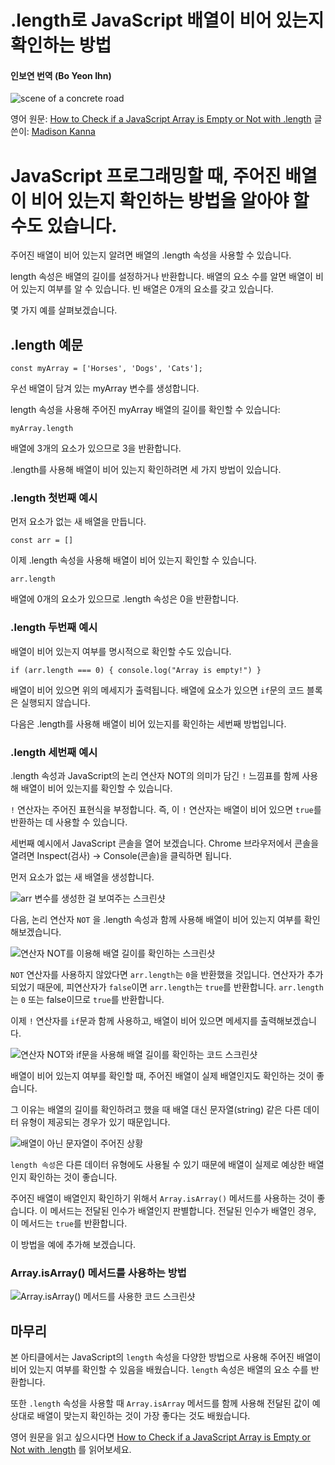 .length로 JavaScript 배열이 비어 있는지 확인하는 방법
=============
#### 인보연 번역 (Bo Yeon Ihn)

![scene of a concrete road](https://www.freecodecamp.org/news/content/images/size/w2000/2020/09/road-690087_1920.jpg)

영어 원문: [How to Check if a JavaScript Array is Empty or Not with .length](https://www.freecodecamp.org/news/check-if-javascript-array-is-empty-or-not-with-length/)
글쓴이: [Madison Kanna](https://www.freecodecamp.org/news/author/madisonkanna/)

# JavaScript 프로그래밍할 때, 주어진 배열이 비어 있는지 확인하는 방법을 알아야 할 수도 있습니다.
주어진 배열이 비어 있는지 알려면 배열의 .length 속성을 사용할 수 있습니다.   

length 속성은 배열의 길이를 설정하거나 반환합니다. 배열의 요소 수를 알면 배열이 비어 있는지 여부를 알 수 있습니다. 빈 배열은 0개의 요소를 갖고 있습니다.   

몇 가지 예를 살펴보겠습니다.   

## .length 예문    

```
const myArray = ['Horses', 'Dogs', 'Cats'];
```   

우선 배열이 담겨 있는 myArray 변수를 생성합니다.   

length 속성을 사용해 주어진 myArray 배열의 길이를 확인할 수 있습니다:   

```
myArray.length
```
   
배열에 3개의 요소가 있으므로 3을 반환합니다.     

.length를 사용해 배열이 비어 있는지 확인하려면 세 가지 방법이 있습니다.     



### .length 첫번째 예시 
먼저 요소가 없는 새 배열을 만듭니다.   

```
const arr = []
```
   
이제 .length 속성을 사용해 배열이 비어 있는지 확인할 수 있습니다.   

```
arr.length
```
   
배열에 0개의 요소가 있으므로 .length 속성은 0을 반환합니다.    


### .length 두번째 예시 
배열이 비어 있는지 여부를 명시적으로 확인할 수도 있습니다.    

`if (arr.length === 0) { console.log("Array is empty!") }`

배열이 비어 있으면 위의 메세지가 출력됩니다. 배열에 요소가 있으면 `if`문의 코드 블록은 실행되지 않습니다.   

다음은 .length를 사용해 배열이 비어 있는지를 확인하는 세번째 방법입니다.   

### .length 세번째 예시 
.length 속성과 JavaScript의 논리 연산자 NOT의 의미가 담긴 `!` 느낌표를 함께 사용해 배열이 비어 있는지를 확인할 수 있습니다.   

`!` 연산자는 주어진 표현식을 부정합니다. 즉, 이 `!` 연산자는 배열이 비어 있으면 `true`를 반환하는 데 사용할 수 있습니다.   

세번째 예시에서 JavaScript 콘솔을 열어 보겠습니다. Chrome 브라우저에서 콘솔을 열려면 Inspect(검사) -> Console(콘솔)을 클릭하면 됩니다.   

먼저 요소가 없는 새 배열을 생성합니다.   

![arr 변수를 생성한 걸 보여주는 스크린샷](https://www.freecodecamp.org/news/content/images/2020/10/image.png)

다음, 논리 연산자 `NOT` 을 .length 속성과 함께 사용해 배열이 비어 있는지 여부를 확인해보겠습니다.    

![연산자 NOT를 이용해 배열 길이를 확인하는 스크린샷](https://www.freecodecamp.org/news/content/images/2020/10/Screen-Shot-2020-09-30-at-5.29.35-PM.png)

`NOT` 연산자를 사용하지 않았다면 `arr.length`는 `0`을 반환했을 것입니다. 연산자가 추가되었기 때문에, 피연산자가 `false`이면 `arr.length`는 `true`를 반환합니다. `arr.length`는 `0` 또는 false이므로 `true`를 반환합니다.   

이제 `!` 연산자를 `if`문과 함께 사용하고, 배열이 비어 있으면 메세지를 출력해보겠습니다.   

![연산자 NOT와 if문을 사용해 배열 길이를 확인하는 코드 스크린샷](https://www.freecodecamp.org/news/content/images/2020/10/image-2.png)

배열이 비어 있는지 여부를 확인할 때, 주어진 배열이 실제 배열인지도 확인하는 것이 좋습니다.   

그 이유는 배열의 길이를 확인하려고 했을 때 배열 대신 문자열(string) 같은 다른 데이터 유형이 제공되는 경우가 있기 때문입니다.   

![배열이 아닌 문자열이 주어진 상황](https://www.freecodecamp.org/news/content/images/2020/10/image-7.png)

`length 속성`은 다른 데이터 유형에도 사용될 수 있기 때문에 배열이 실제로 예상한 배열인지 확인하는 것이 좋습니다.    

주어진 배열이 배열인지 확인하기 위해서 `Array.isArray()` 메서드를 사용하는 것이 좋습니다. 이 메서드는 전달된 인수가 배열인지 판별합니다. 전달된 인수가 배열인 경우, 이 메서드는 `true`를 반환합니다.    

이 방법을 예에 추가해 보겠습니다.   


### Array.isArray() 메서드를 사용하는 방법
![Array.isArray() 메서드를 사용한 코드 스크린샷](https://www.freecodecamp.org/news/content/images/2020/10/image-3.png)


## 마무리   
본 아티클에서는 JavaScript의 `length` 속성을 다양한 방법으로 사용해 주어진 배열이 비어 있는지 여부를 확인할 수 있음을 배웠습니다. `length` 속성은 배열의 요소 수를 반환합니다.   

또한 `.length` 속성을 사용할 때 `Array.isArray` 메서드를 함께 사용해 전달된 값이 예상대로 배열이 맞는지 확인하는 것이 가장 좋다는 것도 배웠습니다. 

영어 원문을 읽고 싶으시다면 [How to Check if a JavaScript Array is Empty or Not with .length](https://www.freecodecamp.org/news/check-if-javascript-array-is-empty-or-not-with-length/) 를 읽어보세요. 
